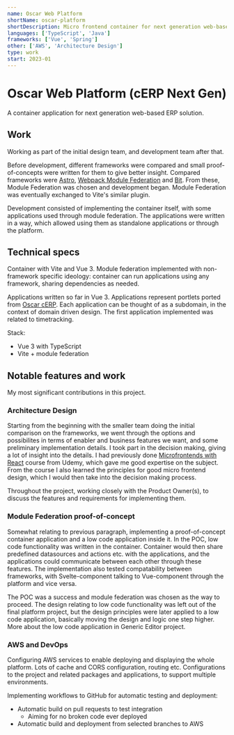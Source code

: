 ```yaml
---
name: Oscar Web Platform
shortName: oscar-platform
shortDescription: Micro frontend container for next generation web-based ERP
languages: ['TypeScript', 'Java']
frameworks: ['Vue', 'Spring']
other: ['AWS', 'Architecture Design']
type: work
start: 2023-01
---
```


# Oscar Web Platform (cERP Next Gen)

A container application for next generation web-based ERP solution.

## Work

Working as part of the initial design team, and development team after that. 

Before development, different frameworks were compared and small proof-of-concepts were
written for them to give better insight. Compared frameworks were [Astro](https://astro.build/), 
[Webpack Module Federation](https://webpack.js.org/concepts/module-federation/) 
and [Bit](https://bit.dev/). From these, Module Federation was chosen and development began.
Module Federation was eventually exchanged to Vite's similar plugin.

Development consisted of implementing the container itself, with some applications used through
module federation. The applications were written in a way, which allowed using them as standalone
applications or through the platform.

## Technical specs

Container with Vite and Vue 3. Module federation implemented with non-framework specific
ideology: container can run applications using any framework, sharing dependencies as needed.

Applications written so far in Vue 3. Applications represent portlets ported from [Oscar cERP](/project/cerp).
Each application can be thought of as a subdomain, in the context of domain driven design. The first application
implemented was related to timetracking.

Stack:
- Vue 3 with TypeScript
- Vite + module federation

## Notable features and work

My most significant contributions in this project.

### Architecture Design

Starting from the beginning with the smaller team doing the initial comparison on the frameworks, we went 
through the options and possibilites in terms of enabler and business features  we want, and some preliminary implementation details.
I took part in the decision making, giving a lot of insight into the details. I had previously done 
[Microfrontends with React](https://www.udemy.com/certificate/UC-a0712b34-c6ba-41a7-a9cc-64d3fe80cd3a/) course from Udemy,
which gave me good expertise on the subject. From the course I also learned the principles for good micro frontend design,
which I would then take into the decision making process.

Throughout the project, working closely with the Product Owner(s), to discuss the features and requirements for
implementing them.

### Module Federation proof-of-concept

Somewhat relating to previous paragraph, implementing a proof-of-concept container application and a low code application
inside it. In the POC, low code functionality was written in the container. Container would then share predefined datasources
and actions etc. with the applications, and the applications could communicate between each other through these features. 
The implementation also tested compatability between frameworks, with Svelte-component talking to Vue-component through
the platform and vice versa. 

The POC was a success and module federation was chosen as the way to proceed. The design relating to low code functionality
was left out of the final platform project, but the design principles were later applied to a low code application, basically
moving the design and logic one step higher. More about the low code application in Generic Editor project.

### AWS and DevOps

Configuring AWS services to enable deploying and displaying the whole platform. Lots of cache and CORS configuration,
routing etc. Configurations to the project and related packages and applications, to support multiple environments.

Implementing workflows to GitHub for automatic testing and deployment:
- Automatic build on pull requests to test integration
  - Aiming for no broken code ever deployed
- Automatic build and deployment from selected branches to AWS
